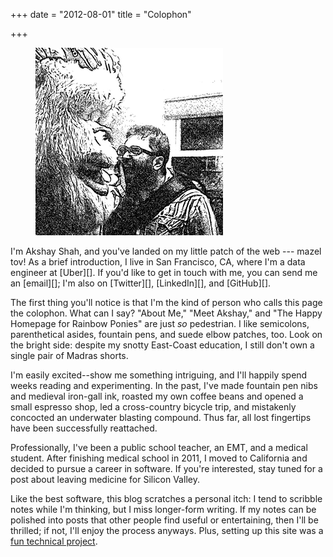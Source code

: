 +++
date = "2012-08-01"
title = "Colophon"

+++

<figure>
<img class="polaroid right" height="300" width="300" alt="" src="/img/akshay-300x300.png">
</figure>
I'm Akshay Shah, and you've landed on my little patch of the web --- mazel
tov! As a brief introduction, I live in San Francisco, CA, where I'm a data
engineer at [Uber][]. If you'd like to get in touch with me, you can
send me an [email][]; I'm also on [Twitter][], [LinkedIn][], and [GitHub][].

The first thing you'll notice is that I'm the kind of person who calls this
page the colophon. What can I say? "About Me," "Meet Akshay," and "The Happy
Homepage for Rainbow Ponies" are just *so* pedestrian. I like semicolons,
parenthetical asides, fountain pens, and suede elbow patches, too.  Look on the
bright side: despite my snotty East-Coast education, I still don't own a single
pair of Madras shorts.

I'm easily excited--show me something intriguing, and I'll happily spend weeks
reading and experimenting. In the past, I've made fountain pen nibs and
medieval iron-gall ink, roasted my own coffee beans and opened a small espresso
shop, led a cross-country bicycle trip, and mistakenly concocted an underwater
blasting compound. Thus far, all lost fingertips have been successfully
reattached.

Professionally, I've been a public school teacher, an <abbr>EMT</abbr>, and a
medical student. After finishing medical school in 2011, I moved to California
and decided to pursue a career in software. If you're interested, stay tuned
for a post about leaving medicine for Silicon Valley.

Like the best software, this blog scratches a personal itch: I tend to scribble
notes while I'm thinking, but I miss longer-form writing. If my notes can be
polished into posts that other people find useful or entertaining, then I'll be
thrilled; if not, I'll enjoy the process anyways. Plus, setting up this site
was a [fun technical project][setup].

[email]: mailto:akshay@datahackermd.com
[GitHub]: http://github.com/akshayjshah
[LinkedIn]: http://linkedin.com/in/akshayjshah
[setup]: /post/hakyll-and-bootstrap/
[Twitter]: http://twitter.com/akshayshah
[Uber]: http://uber.com
